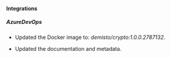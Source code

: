
#### Integrations

##### AzureDevOps
- Updated the Docker image to: *demisto/crypto:1.0.0.2787132*.

- Updated the documentation and metadata. 

